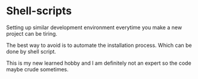 # Shell-scripts


Setting up similar development environment everytime you make a new project can be tiring. 

The best way to avoid is to automate the installation process. Which can be done by shell script.

This is my new learned hobby and I am definitely not an expert so the code maybe crude sometimes.


